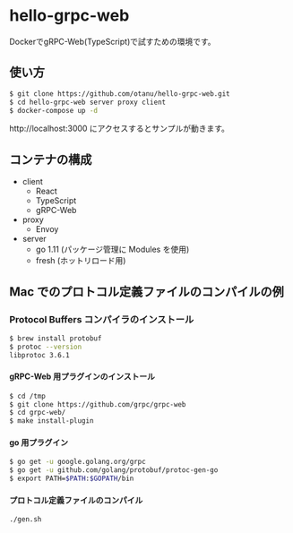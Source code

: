 # hello-grpc-web

DockerでgRPC-Web(TypeScript)で試すための環境です。

## 使い方

```sh
$ git clone https://github.com/otanu/hello-grpc-web.git
$ cd hello-grpc-web server proxy client
$ docker-compose up -d
```

http://localhost:3000
にアクセスするとサンプルが動きます。

## コンテナの構成

- client
  - React
  - TypeScript
  - gRPC-Web
- proxy
  - Envoy
- server
  - go 1.11 (パッケージ管理に Modules を使用)
  - fresh (ホットリロード用)

## Mac でのプロトコル定義ファイルのコンパイルの例

### Protocol Buffers コンパイラのインストール

```bash
$ brew install protobuf
$ protoc --version
libprotoc 3.6.1
```

#### gRPC-Web 用プラグインのインストール

```sh
$ cd /tmp
$ git clone https://github.com/grpc/grpc-web
$ cd grpc-web/
$ make install-plugin
```

#### go 用プラグイン

```sh
$ go get -u google.golang.org/grpc
$ go get -u github.com/golang/protobuf/protoc-gen-go
$ export PATH=$PATH:$GOPATH/bin
```

#### プロトコル定義ファイルのコンパイル

```sh:gen.sh
./gen.sh
```

